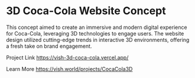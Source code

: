 # 3D Coca-Cola Website Concept

This concept aimed to create an immersive and modern digital experience for Coca-Cola, leveraging 3D technologies to engage users. The website design utilized cutting-edge trends in interactive 3D environments, offering a fresh take on brand engagement.

Project Link
https://vish-3d-coca-cola.vercel.app/

Learn More
https://vish.world/projects/CocaCola3D

